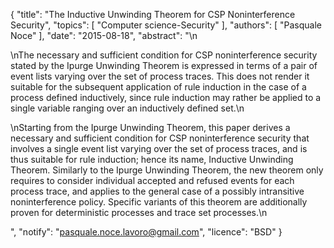 {
    "title": "The Inductive Unwinding Theorem for CSP Noninterference Security",
    "topics": [
        "Computer science-Security"
    ],
    "authors": [
        "Pasquale Noce"
    ],
    "date": "2015-08-18",
    "abstract": "\n<p>\nThe necessary and sufficient condition for CSP noninterference security stated by the Ipurge Unwinding Theorem is expressed in terms of a pair of event lists varying over the set of process traces. This does not render it suitable for the subsequent application of rule induction in the case of a process defined inductively, since rule induction may rather be applied to a single variable ranging over an inductively defined set.\n</p><p>\nStarting from the Ipurge Unwinding Theorem, this paper derives a necessary and sufficient condition for CSP noninterference security that involves a single event list varying over the set of process traces, and is thus suitable for rule induction; hence its name, Inductive Unwinding Theorem. Similarly to the Ipurge Unwinding Theorem, the new theorem only requires to consider individual accepted and refused events for each process trace, and applies to the general case of a possibly intransitive noninterference policy. Specific variants of this theorem are additionally proven for deterministic processes and trace set processes.\n</p>",
    "notify": "pasquale.noce.lavoro@gmail.com",
    "licence": "BSD"
}